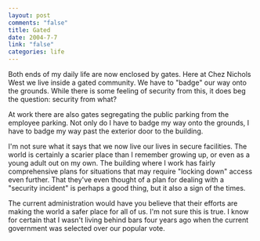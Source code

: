 ```yaml
--- 
layout: post
comments: "false"
title: Gated
date: 2004-7-7
link: "false"
categories: life
---
```

Both ends of my daily life are now enclosed by gates. Here at Chez Nichols West we live inside a gated community. We have to "badge" our way onto the grounds. While there is some feeling of security from this, it does beg the question: security from what?

At work there are also gates segregating the public parking from the employee parking. Not only do I have to badge my way onto the grounds, I have to badge my way past the exterior door to the building.

I'm not sure what it says that we now live our lives in secure facilities. The world is certainly a scarier place than I remember growing up, or even as a young adult out on my own. The building where I work has fairly comprehensive plans for situations that may require "locking down" access even further. That they've even thought of a plan for dealing with a "security incident" is perhaps a good thing, but it also a sign of the times.

The current administration would have you believe that their efforts are making the world a safer place for all of us. I'm not sure this is true. I know for certain that I wasn't living behind bars four years ago when the current government was selected over our popular vote.
